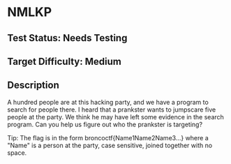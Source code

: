 # NMLKP

## Test Status: Needs Testing

## Target Difficulty: Medium

## Description

A hundred people are at this hacking party, and we have a program to search for people there. 
I heard that a prankster wants to jumpscare five people at the party. We think he may have left some evidence in the search program. Can you help us figure out who the prankster is targeting?

Tip: The flag is in the form broncoctf{Name1Name2Name3...} where a "Name" is a person at the party, case sensitive, joined together with no space.